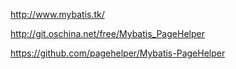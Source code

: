 http://www.mybatis.tk/

http://git.oschina.net/free/Mybatis_PageHelper

https://github.com/pagehelper/Mybatis-PageHelper